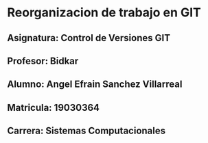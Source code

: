 # Reorganizacion de trabajo en GIT

## Asignatura: Control de Versiones GIT

## Profesor: Bidkar

## Alumno: Angel Efrain Sanchez Villarreal

## Matricula: 19030364

## Carrera: Sistemas Computacionales